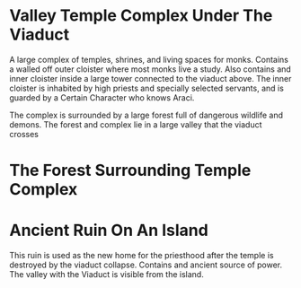 # Valley Temple Complex Under The Viaduct
A large complex of temples, shrines, and living spaces for monks. Contains a walled off outer cloister where most monks live a study. Also contains and inner cloister inside a large tower connected to the viaduct above. The inner cloister is inhabited by high priests and specially selected servants, and is guarded by a Certain Character who knows Araci.

The complex is surrounded by a large forest full of dangerous wildlife and demons. The forest and complex lie in a large valley that the viaduct crosses

# The Forest Surrounding Temple Complex

# Ancient Ruin On An Island
This ruin is used as the new home for the priesthood after the temple is destroyed by the viaduct collapse. Contains and ancient source of power. The valley with the Viaduct is visible from the island.
